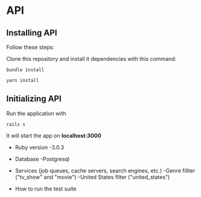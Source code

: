 # API

## Installing API

Follow these steps:

Clone this repository and install it dependencies with this command:
```
bundle install
```
```
yarn install
```

## Initializing API
Run the application with
```
rails s
```

It will start the app on **localhost:3000**

- Ruby version
  -3.0.3

- Database
  -Postgresql

- Services (job queues, cache servers, search engines, etc.)
  -Genre fillter ("tv_show" and "movie")
  -United States filter ("united_states")

- How to run the test suite

